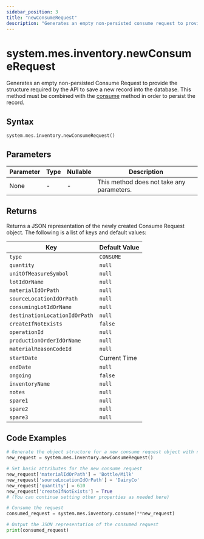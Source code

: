 ```yaml
---
sidebar_position: 3
title: "newConsumeRequest"
description: "Generates an empty non-persisted consume request to provide the structure to save a new record into the database."
---
```


# system.mes.inventory.newConsumeRequest

Generates an empty non-persisted Consume Request to provide the structure required by the API to save a new record into the database.
This method must be combined with the [consume](./consume) method in order to persist the record.

## Syntax

```python
system.mes.inventory.newConsumeRequest()
```

## Parameters

| Parameter | Type | Nullable | Description                               |
|-----------|------|----------|-------------------------------------------|
| None      | -    | -        | This method does not take any parameters. |

## Returns

Returns a JSON representation of the newly created Consume Request object. The following is a list of keys and default values:

| Key                           | Default Value |
|-------------------------------|---------------|
| `type`                        | `CONSUME`     |
| `quantity`                    | `null`        |
| `unitOfMeasureSymbol`         | `null`        |
| `lotIdOrName`                 | `null`        |
| `materialIdOrPath`            | `null`        |
| `sourceLocationIdOrPath`      | `null`        |
| `consumingLotIdOrName`        | `null`        |
| `destinationLocationIdOrPath` | `null`        |
| `createIfNotExists`           | `false`       |
| `operationId`                 | `null`        |
| `productionOrderIdOrName`     | `null`        |
| `materialReasonCodeId`        | `null`        |
| `startDate`                   | Current Time  |
| `endDate`                     | `null`        |
| `ongoing`                     | `false`       |
| `inventoryName`               | `null`        |
| `notes`                       | `null`        |
| `spare1`                      | `null`        |
| `spare2`                      | `null`        |
| `spare3`                      | `null`        |

## Code Examples

```python
# Generate the object structure for a new consume request object with no initial arguments
new_request = system.mes.inventory.newConsumeRequest()

# Set basic attributes for the new consume request
new_request['materialIdOrPath'] = 'Bottle/Milk'
new_request['sourceLocationIdOrPath'] = 'DairyCo'
new_request['quantity'] = 610
new_request['createIfNotExists'] = True
# (You can continue setting other properties as needed here)

# Consume the request
consumed_request = system.mes.inventory.consume(**new_request)

# Output the JSON representation of the consumed request
print(consumed_request)
```

